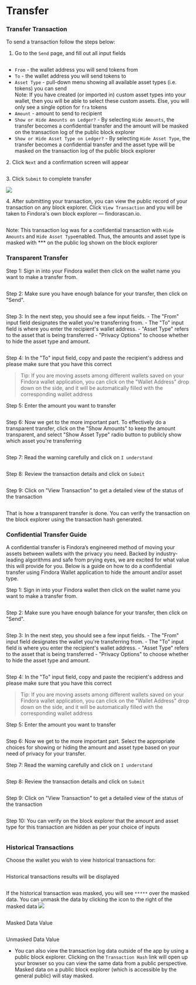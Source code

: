 # Transfer

### Transfer Transaction[​](https://wiki.findora.org/docs/evm\_guides/use\_wallet/findora\_wallet/transfer#transfer-transaction) <a href="#transfer-transaction" id="transfer-transaction"></a>

To send a transaction follow the steps below:

1. Go to the `Send` page, and fill out all input fields

<figure><img src="../../../.gitbook/assets/image (79).png" alt=""><figcaption></figcaption></figure>

* `From` - the wallet address you will send tokens from
* `To` - the wallet address you will send tokens to
* `Asset Type` - pull-down menu showing all available asset types (i.e. tokens) you can send\
  Note: If you have created (or imported in) custom asset types into your wallet, then you will be able to select these custom assets. Else, you will only see a single option for `fra` tokens
* `Amount` - amount to send to recipient
* `Show or Hide Amounts on Ledger?` - By selecting `Hide Amounts`, the transfer becomes a confidential transfer and the amount will be masked on the transaction log of the public block explorer
* `Show or Hide Asset Type on Ledger?` - By selecting `Hide Asset Type`, the transfer becomes a confidential transfer and the asset type will be masked on the transaction log of the public block explorer

2\. Click `Next` and a confirmation screen will appear



<img src="../../../.gitbook/assets/image (1) (2).png" alt="" data-size="original">

3\. Click `Submit` to complete transfer

&#x20;![](<../../../.gitbook/assets/image (54) (1).png>)

4\. After submitting your transaction, you can view the public record of your transaction on any block explorer. Click `View Transaction` and you will be taken to Findora's own block explorer — findorascan.io.

<figure><img src="../../../.gitbook/assets/image (52).png" alt=""><figcaption></figcaption></figure>

Note: This transaction log was for a confidential transaction with `Hide Amounts` and `Hide Asset Type`enabled. Thus, the amounts and asset type is masked with \*\*\* on the public log shown on the block explorer

### Transparent Transfer[​](https://wiki.findora.org/docs/evm\_guides/use\_wallet/findora\_wallet/transfer#transparent-transfer) <a href="#transparent-transfer" id="transparent-transfer"></a>

Step 1: Sign in into your Findora wallet then click on the wallet name you want to make a transfer from.

<figure><img src="../../../.gitbook/assets/image (57).png" alt=""><figcaption></figcaption></figure>

Step 2: Make sure you have enough balance for your transfer, then click on "Send".

<figure><img src="../../../.gitbook/assets/image (82).png" alt=""><figcaption></figcaption></figure>

Step 3: In the next step, you should see a few input fields. - The "From" input field designates the wallet you're transferring from. - The "To" input field is where you enter the recipient's wallet address. - "Asset Type" refers to the asset that is being transferred - "Privacy Options" to choose whether to hide the asset type and amount.

<figure><img src="../../../.gitbook/assets/image (49) (1).png" alt=""><figcaption></figcaption></figure>

Step 4: In the "To" input field, copy and paste the recipient's address and please make sure that you have this correct

> Tip: If you are moving assets among different wallets saved on your Findora wallet application, you can click on the "Wallet Address" drop down on the side, and it will be automatically filled with the corresponding wallet address

Step 5: Enter the amount you want to transfer

<figure><img src="../../../.gitbook/assets/image (34) (1).png" alt=""><figcaption></figcaption></figure>

Step 6: Now we get to the more important part. To effectively do a transparent transfer, click on the "Show Amounts" to keep the amount transparent, and select "Show Asset Type" radio button to publicly show which asset you're transferring

<figure><img src="../../../.gitbook/assets/image (35).png" alt=""><figcaption></figcaption></figure>

Step 7: Read the warning carefully and click on `I understand`

<figure><img src="../../../.gitbook/assets/image (61).png" alt=""><figcaption></figcaption></figure>

Step 8: Review the transaction details and click on `Submit`

<figure><img src="../../../.gitbook/assets/image (74).png" alt=""><figcaption></figcaption></figure>

Step 9: Click on "View Transaction" to get a detailed view of the status of the transaction

<figure><img src="../../../.gitbook/assets/image (83).png" alt=""><figcaption></figcaption></figure>

That is how a transparent transfer is done. You can verify the transaction on the block explorer using the transaction hash generated.



### Confidential Transfer Guide[​](https://wiki.findora.org/docs/evm\_guides/use\_wallet/findora\_wallet/transfer#confidential-transfer-guide) <a href="#confidential-transfer-guide" id="confidential-transfer-guide"></a>

A confidential transfer is Findora’s engineered method of moving your assets between wallets with the privacy you need. Backed by industry-leading algorithms and safe from prying eyes, we are excited for what value this will provide for you. Below is a guide on how to do a confidential transfer using Findora Wallet application to hide the amount and/or asset type.

Step 1: Sign in into your Findora wallet then click on the wallet name you want to make a transfer from.

<figure><img src="../../../.gitbook/assets/image (39).png" alt=""><figcaption></figcaption></figure>

Step 2: Make sure you have enough balance for your transfer, then click on "Send".

<figure><img src="../../../.gitbook/assets/image (33) (1).png" alt=""><figcaption></figcaption></figure>

Step 3: In the next step, you should see a few input fields. - The "From" input field designates the wallet you're transferring from. - The "To" input field is where you enter the recipient's wallet address. - "Asset Type" refers to the asset that is being transferred - "Privacy Options" to choose whether to hide the asset type and amount.

<figure><img src="../../../.gitbook/assets/image (58).png" alt=""><figcaption></figcaption></figure>

Step 4: In the "To" input field, copy and paste the recipient's address and please make sure that you have this correct

> Tip: If you are moving assets among different wallets saved on your Findora wallet application, you can click on the "Wallet Address" drop down on the side, and it will be automatically filled with the corresponding wallet address

Step 5: Enter the amount you want to transfer

<figure><img src="../../../.gitbook/assets/image (87).png" alt=""><figcaption></figcaption></figure>

Step 6: Now we get to the more important part. Select the appropriate choices for showing or hiding the amount and asset type based on your need of privacy for your transfer.

Step 7: Read the warning carefully and click on `I understand`

<figure><img src="../../../.gitbook/assets/image (62).png" alt=""><figcaption></figcaption></figure>

Step 8: Review the transaction details and click on `Submit`

<figure><img src="../../../.gitbook/assets/image (44).png" alt=""><figcaption></figcaption></figure>

Step 9: Click on "View Transaction" to get a detailed view of the status of the transaction

<figure><img src="../../../.gitbook/assets/image (46) (1).png" alt=""><figcaption></figcaption></figure>

Step 10: You can verify on the block explorer that the amount and asset type for this transaction are hidden as per your choice of inputs

<figure><img src="../../../.gitbook/assets/image (43) (1).png" alt=""><figcaption></figcaption></figure>

### Historical Transactions[​](https://wiki.findora.org/docs/evm\_guides/use\_wallet/findora\_wallet/transfer#historical-transactions) <a href="#historical-transactions" id="historical-transactions"></a>

Choose the wallet you wish to view historical transactions for:&#x20;

<figure><img src="../../../.gitbook/assets/image (84).png" alt=""><figcaption></figcaption></figure>

Historical transactions results will be displayed

<figure><img src="../../../.gitbook/assets/image (55).png" alt=""><figcaption></figcaption></figure>

If the historical transaction was masked, you will see `*****` over the masked data. You can unmask the data by clicking the icon to the right of the masked data ![](<../../../.gitbook/assets/image (3) (2) (1).png>)

<figure><img src="../../../.gitbook/assets/image (77).png" alt=""><figcaption></figcaption></figure>

Masked Data Value

<figure><img src="../../../.gitbook/assets/image (40).png" alt=""><figcaption></figcaption></figure>

Unmasked Data Value

* You can also view the transaction log data outside of the app by using a public block explorer. Clicking on the `Transaction Hash` link will open up your browser so you can view the same data from a public perspective. Masked data on a public block explorer (which is accessible by the general public) will stay masked.
